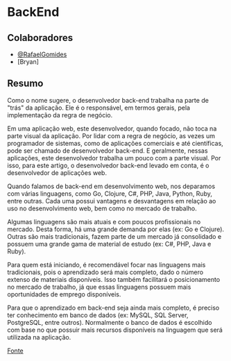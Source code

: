 # BackEnd

## Colaboradores
- [@RafaelGomides](https://github.com/RafaelGomides)
- [Bryan]

## Resumo 

Como o nome sugere, o desenvolvedor back-end trabalha na parte de "trás" da aplicação. Ele é o responsável, em termos gerais, pela implementação da regra de negócio.

Em uma aplicação web, este desenvolvedor, quando focado, não toca na parte visual da aplicação. Por lidar com a regra de negócio, as vezes um programador de sistemas, como de aplicações comerciais e até científicas, pode ser chamado de desenvolvedor back-end. E geralmente, nessas aplicações, este desenvolvedor trabalha um pouco com a parte visual. Por isso, para este artigo, o desenvolvedor back-end levado em conta, é o desenvolvedor de aplicações web.

Quando falamos de back-end em desenvolvimento web, nos deparamos com várias linguagens, como Go, Clojure, C#, PHP, Java, Python, Ruby, entre outras. Cada uma possui vantagens e desvantagens em relação ao uso no desenvolvimento web, bem como no mercado de trabalho.

Algumas linguagens são mais atuais e com poucos profissionais no mercado. Desta forma, há uma grande demanda por elas (ex: Go e Clojure). Outras são mais tradicionais, fazem parte de um mercado já consolidado e possuem uma grande gama de material de estudo (ex: C#, PHP, Java e Ruby).

Para quem está iniciando, é recomendável focar nas linguagens mais tradicionais, pois o aprendizado será mais completo, dado o número extenso de materiais disponíveis. Isso também facilitará o posicionamento no mercado de trabalho, já que essas linguagens possuem mais oportunidades de emprego disponíveis.

Para que o aprendizado em back-end seja ainda mais completo, é preciso ter conhecimento em banco de dados (ex: MySQL, SQL Server, PostgreSQL, entre outros). Normalmente o banco de dados é escolhido com base no que possuir mais recursos disponíveis na linguagem que será utilizada na aplicação.

[Fonte](https://www.treinaweb.com.br/blog/o-que-e-front-end-e-back-end/)
